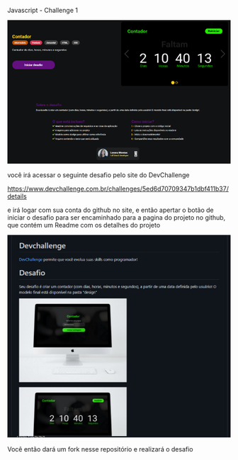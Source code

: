  Javascript  - Challenge 1

<img src="../assets/desafio3-img1.PNG" />

você irá acessar o seguinte desafio pelo site do DevChallenge 

https://www.devchallenge.com.br/challenges/5ed6d70709347b1dbf411b37/details

e irá logar com sua conta do github no site, e então apertar o botão de iniciar o desafio para ser encaminhado para a pagina do projeto no github, que contém um Readme com os detalhes do projeto

<img src="../assets/desafio3-img2.PNG" />

Você então dará um fork nesse repositório e realizará o desafio
